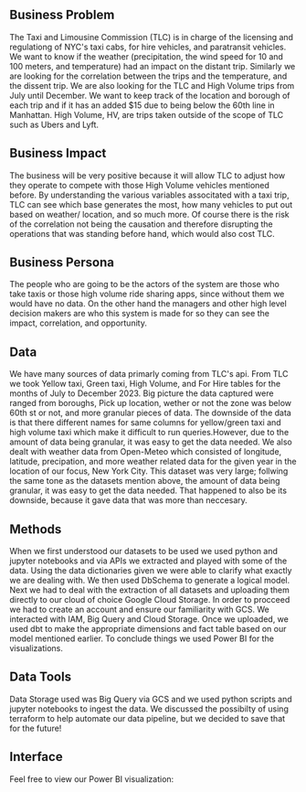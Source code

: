 **Business Problem**
---------------------- 
The Taxi and Limousine Commission (TLC) is in charge of the licensing and regulationg of NYC's taxi cabs, for hire vehicles, and paratransit vehicles. We want to know if the weather (precipitation, the wind speed for 10 and 100 meters, and temperature) had an impact on the distant trip. Similarly we are looking for the correlation between the trips and the temperature, and the dissent trip. We are also looking for the TLC and High Volume trips from July until December. We want to keep track of the location and borough of each trip and if it has an added $15 due to being below the 60th line in Manhattan. High Volume, HV, are trips taken outside of the scope of TLC such as Ubers and Lyft.


**Business Impact**
---------------------- 
The business will be very positive because it will allow TLC to adjust how they operate to compete with those High Volume vehicles mentioned before. By understanding the various variables associtated with a taxi trip, TLC can see which base generates the most, how many vehicles to put out based on weather/ location, and so much more. Of course there is the risk of the correlation not being the causation and therefore disrupting the operations that was standing before hand, which would also cost TLC. 

 
**Business Persona** 
---------------------- 
The people who are going to be the actors of the system are those who take taxis or those high volume ride sharing apps, since without them we would have no data. On the other hand the managers and other high level decision makers are who this system is made for so they can see the impact, correlation, and opportunity. 


**Data**
----------------------
We have many sources of data primarly coming from TLC's api. From TLC we took Yellow taxi, Green taxi, High Volume, and For Hire tables for the months of July to December 2023. Big picture the data captured were ranged from boroughs, Pick up location, wether or not the zone was below 60th st or not, and more granular pieces of data. The downside of the data is that there different names for same columns for yellow/green taxi and high volume taxi which make it difficult to run queries.However, due to the amount of data being granular, it was easy to get the data needed. We also dealt with weather data from Open-Meteo which consisted of longitude, latitude, precipation, and more weather related data for the given year in the location of our focus, New York City. This dataset was very large; follwing the same tone as the datasets mention above, the amount of data being granular, it was easy to get the data needed. That happened to also be its downside, because it gave data that was more than neccesary. 


**Methods**
----------------------
When we first understood our datasets to be used we used python and jupyter notebooks and via APIs we extracted and played with some of the data. Using the data dictionaries given we were able to clarify what exactly we are dealing with. We then used DbSchema to generate a logical model. Next we had to deal with the extraction of all datasets and uploading them directly to our cloud of choice Google Cloud Storage. In order to procceed we had to create an account and ensure our familiarity with GCS. We interacted with IAM, Big Query and Cloud Storage. Once we uploaded, we used dbt to make the appropriate dimensions and fact table based on our model mentioned earlier. To conclude things we used Power BI for the visualizations.

**Data Tools**
----------------------
Data Storage used was Big Query via GCS and we used python scripts and jupyter notebooks to ingest the data. We discussed the possibilty of using terraform to help automate our data pipeline, but we decided to save that for the future!


**Interface**
----------------------
Feel free to view our Power BI visualization: 